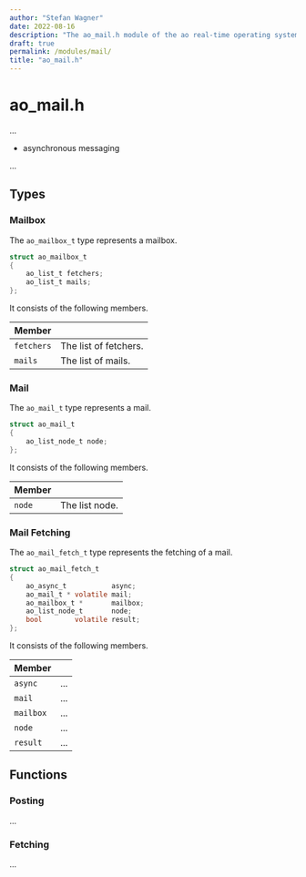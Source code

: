 ```yaml
---
author: "Stefan Wagner"
date: 2022-08-16
description: "The ao_mail.h module of the ao real-time operating system."
draft: true
permalink: /modules/mail/
title: "ao_mail.h"
---
```


# ao_mail.h

...

- asynchronous messaging

...

## Types

### Mailbox

The `ao_mailbox_t` type represents a mailbox.

```c
struct ao_mailbox_t
{
    ao_list_t fetchers;
    ao_list_t mails;
};
```

It consists of the following members.

| Member | |
|--------|-|
| `fetchers` | The list of fetchers. |
| `mails` | The list of mails. |

### Mail

The `ao_mail_t` type represents a mail.

```c
struct ao_mail_t
{
    ao_list_node_t node;
};
```

It consists of the following members.

| Member | |
|--------|-|
| `node` | The list node. |

### Mail Fetching

The `ao_mail_fetch_t` type represents the fetching of a mail.

```c
struct ao_mail_fetch_t
{
    ao_async_t           async;
    ao_mail_t * volatile mail;
    ao_mailbox_t *       mailbox;
    ao_list_node_t       node;
    bool        volatile result;
};
```

It consists of the following members.

| Member | |
|--------|-|
| `async` | ... |
| `mail` | ... |
| `mailbox` | ... |
| `node` | ... |
| `result` | ... |

## Functions

### Posting

...

### Fetching

...
